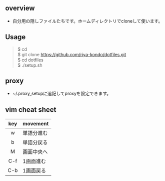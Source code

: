 ## overview
- 自分用の隠しファイルたちです。ホームディレクトリでcloneして使います。
## Usage
>$ cd  
>$ git clone https://github.com/riya-kondo/dotfiles.git  
>$ cd dotfiles  
>$ ./setup.sh  
## proxy
- ~/.proxy_setupに追記してproxyを設定できます。  
## vim cheat sheet
| key | movement |
|:---:|----------|
|w| 単語分進む |
|b| 単語分戻る |
|M| 画面中央へ |
|C-f| 1画面進む |
|C-b| 1画面戻る |
